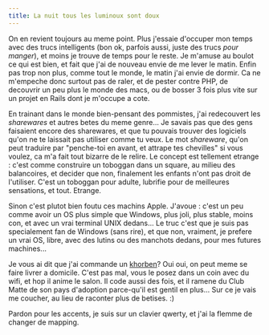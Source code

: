 ```yaml
---
title: La nuit tous les luminoux sont doux
---
```


On en revient toujours au meme point. Plus j'essaie d'occuper mon temps avec
des trucs intelligents (bon ok, parfois aussi, juste des trucs _pour manger_),
et moins je trouve de temps pour le reste. Je m'amuse au boulot ce qui est
bien, et fait que j'ai de nouveau envie de me lever le matin. Enfin pas trop
non plus, comme tout le monde, le matin j'ai envie de dormir. Ca ne m'empeche
donc surtout pas de raler, et de pester contre PHP, de decouvrir un peu plus
le monde des macs, ou de bosser 3 fois plus vite sur un projet en Rails dont
je m'occupe a cote.

En trainant dans le monde bien-pensant des pommistes, j'ai redecouvert les
_sharewares_ et autres betes du meme genre... Je savais pas que des gens
faisaient encore des sharewares, et que tu pouvais trouver des logiciels qu'on
ne te laissait pas utiliser comme tu veux. Le mot _shareware_, qu'on peut
traduire par "penche-toi en avant, et attrape tes chevilles" si vous voulez,
ca m'a fait tout bizarre de le relire. Le concept est tellement etrange :
c'est comme construire un toboggan dans un square, au milieu des balancoires,
et decider que non, finalement les enfants n'ont pas droit de l'utiliser.
C'est un toboggan pour adulte, lubrifie pour de meilleures sensations, et
tout. Etrange.

Sinon c'est plutot bien foutu ces machins Apple. J'avoue : c'est un peu comme
avoir un OS plus simple que Windows, plus joli, plus stable, moins con, et
avec un vrai terminal UNIX dedans... Le truc c'est que je suis pas
specialement fan de Windows (sans rire), et que non, vraiment, je prefere un
vrai OS, libre, avec des lutins ou des manchots dedans, pour mes futures
machines...

Je vous ai dit que j'ai commande un [khorben](http://www.defora.org)? Oui oui,
on peut meme se faire livrer a domicile. C'est pas mal, vous le posez dans un
coin avec du wifi, et hop il anime le salon. Il code aussi des fois, et il
ramene du Club Matte de son pays d'adoption parce-qu'il est gentil en plus...
Sur ce je vais me coucher, au lieu de raconter plus de betises. :)

Pardon pour les accents, je suis sur un clavier qwerty, et j'ai la flemme de
changer de mapping.

